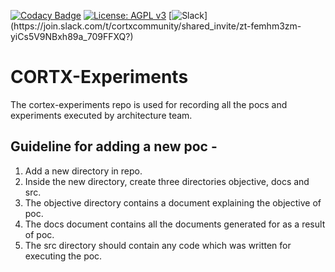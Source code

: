 [![Codacy Badge](https://app.codacy.com/project/badge/Grade/57a26b9d7ee3457da2dd695a4438be95)](https://www.codacy.com/gh/Seagate/cortx-experiments/dashboard?utm_source=github.com&amp;utm_medium=referral&amp;utm_content=Seagate/cortx-experiments&amp;utm_campaign=Badge_Grade) [![License: AGPL v3](https://img.shields.io/badge/License-AGPL%20v3-blue.svg)](https://github.com/Seagate/cortx-experiments/blob/main/LICENSE) [![Slack](https://img.shields.io/badge/chat-on%20Slack-blue")](https://join.slack.com/t/cortxcommunity/shared_invite/zt-femhm3zm-yiCs5V9NBxh89a_709FFXQ?)

# CORTX-Experiments

The cortex-experiments repo is used for recording all the pocs and experiments executed by architecture team.

## Guideline for adding a new poc -
1. Add a new directory in repo.
2. Inside the new directory, create three directories objective, docs and src.
3. The objective directory contains a document explaining the objective of poc.
4. The docs document contains all the documents generated for as a result of poc.
5. The src directory should contain any code which was written for executing the poc.

